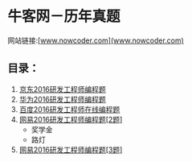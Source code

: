 # 牛客网－历年真题
网站链接:[www.nowcoder.com](www.nowcoder.com)

## 目录：
1. [京东2016研发工程师编程题](京东2016研发工程师编程题)
2. [华为2016研发工程师编程题](华为2016研发工程师编程题)
3. [百度2016研发工程师在线编程题](百度2016研发工程师在线编程题)
4. [网易2016研发工程师编程题[2题]](网易2016研发工程师编程题[2题])
    - 奖学金
    - 路灯
5. [网易2016研发工程师编程题[3题]](网易2016研发工程师编程题[3题])
